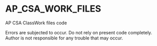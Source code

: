 # AP_CSA_WORK_FILES
AP CSA ClassWork files code

Errors are subjected to occur. Do not rely on present code completely.
Author is not responsible for any trouble that may occur.